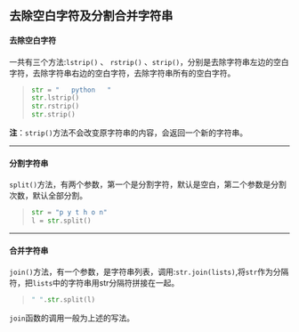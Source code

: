 ## 去除空白字符及分割合并字符串

#### 去除空白字符

一共有三个方法:`lstrip()` 、 `rstrip()` 、`strip()`，分别是去除字符串左边的空白字符，去除字符串右边的空白字符，去除字符串所有的空白字符。

> ```python
> str = "   python   "
> str.lstrip()
> str.rstrip()
> str.strip()
> ```

**注**：`strip()`方法不会改变原字符串的内容，会返回一个新的字符串。

***

#### 分割字符串

`split()`方法，有两个参数，第一个是分割字符，默认是空白，第二个参数是分割次数，默认全部分割。

> ```python
> str = "p y t h o n"
> l = str.split()
> ```

***

#### 合并字符串

`join()`方法，有一个参数，是字符串列表，调用:`str.join(lists)`,将`str`作为分隔符，把`lists`中的字符串用str分隔符拼接在一起。

> ```python
> " ".str.split(l)
> ```

`join`函数的调用一般为上述的写法。

